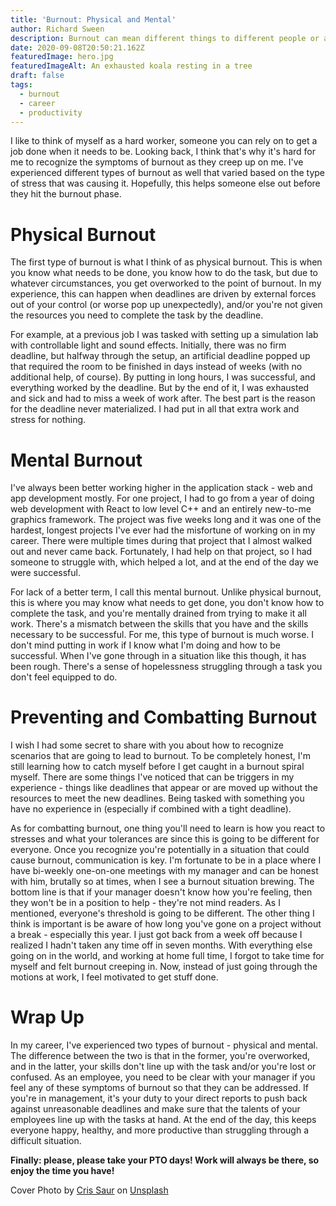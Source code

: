 ```yaml
---
title: 'Burnout: Physical and Mental'
author: Richard Sween
description: Burnout can mean different things to different people or at different times.
date: 2020-09-08T20:50:21.162Z
featuredImage: hero.jpg
featuredImageAlt: An exhausted koala resting in a tree
draft: false
tags:
  - burnout
  - career
  - productivity
---
```


I like to think of myself as a hard worker, someone you can rely on to get a job done when it needs to be. Looking back, I think that's why it's hard for me to recognize the symptoms of burnout as they creep up on me. I've experienced different types of burnout as well that varied based on the type of stress that was causing it. Hopefully, this helps someone else out before they hit the burnout phase.

# Physical Burnout

The first type of burnout is what I think of as physical burnout. This is when you know what needs to be done, you know how to do the task, but due to whatever circumstances, you get overworked to the point of burnout. In my experience, this can happen when deadlines are driven by external forces out of your control (or worse pop up unexpectedly), and/or you're not given the resources you need to complete the task by the deadline.

For example, at a previous job I was tasked with setting up a simulation lab with controllable light and sound effects. Initially, there was no firm deadline, but halfway through the setup, an artificial deadline popped up that required the room to be finished in days instead of weeks (with no additional help, of course). By putting in long hours, I was successful, and everything worked by the deadline. But by the end of it, I was exhausted and sick and had to miss a week of work after. The best part is the reason for the deadline never materialized. I had put in all that extra work and stress for nothing.

# Mental Burnout

I've always been better working higher in the application stack - web and app development mostly. For one project, I had to go from a year of doing web development with React to low level C++ and an entirely new-to-me graphics framework. The project was five weeks long and it was one of the hardest, longest projects I've ever had the misfortune of working on in my career. There were multiple times during that project that I almost walked out and never came back. Fortunately, I had help on that project, so I had someone to struggle with, which helped a lot, and at the end of the day we were successful.

For lack of a better term, I call this mental burnout. Unlike physical burnout, this is where you may know what needs to get done, you don't know how to complete the task, and you're mentally drained from trying to make it all work. There's a mismatch between the skills that you have and the skills necessary to be successful. For me, this type of burnout is much worse. I don't mind putting in work if I know what I'm doing and how to be successful. When I've gone through in a situation like this though, it has been rough. There's a sense of hopelessness struggling through a task you don't feel equipped to do.

# Preventing and Combatting Burnout

I wish I had some secret to share with you about how to recognize scenarios that are going to lead to burnout. To be completely honest, I'm still learning how to catch myself before I get caught in a burnout spiral myself. There are some things I've noticed that can be triggers in my experience - things like deadlines that appear or are moved up without the resources to meet the new deadlines. Being tasked with something you have no experience in (especially if combined with a tight deadline).

As for combatting burnout, one thing you'll need to learn is how you react to stresses and what your tolerances are since this is going to be different for everyone. Once you recognize you're potentially in a situation that could cause burnout, communication is key. I'm fortunate to be in a place where I have bi-weekly one-on-one meetings with my manager and can be honest with him, brutally so at times, when I see a burnout situation brewing. The bottom line is that if your manager doesn't know how you're feeling, then they won't be in a position to help - they're not mind readers. As I mentioned, everyone's threshold is going to be different. The other thing I think is important is be aware of how long you've gone on a project without a break - especially this year. I just got back from a week off because I realized I hadn't taken any time off in seven months. With everything else going on in the world, and working at home full time, I forgot to take time for myself and felt burnout creeping in. Now, instead of just going through the motions at work, I feel motivated to get stuff done.

# Wrap Up

In my career, I've experienced two types of burnout - physical and mental. The difference between the two is that in the former, you're overworked, and in the latter, your skills don't line up with the task and/or you're lost or confused. As an employee, you need to be clear with your manager if you feel any of these symptoms of burnout so that they can be addressed. If you're in management, it's your duty to your direct reports to push back against unreasonable deadlines and make sure that the talents of your employees line up with the tasks at hand. At the end of the day, this keeps everyone happy, healthy, and more productive than struggling through a difficult situation.

**Finally: please, please take your PTO days! Work will always be there, so enjoy the time you have!**

<span>Cover Photo by <a href="https://unsplash.com/@crisaur?utm_source=unsplash&amp;utm_medium=referral&amp;utm_content=creditCopyText">Cris Saur</a> on <a href="https://unsplash.com/s/photos/exhausted?utm_source=unsplash&amp;utm_medium=referral&amp;utm_content=creditCopyText">Unsplash</a></span>
